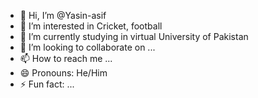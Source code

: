 - 👋 Hi, I’m @Yasin-asif
- 👀 I’m interested in Cricket, football 
- 🌱 I’m currently studying in virtual University of Pakistan 
- 💞️ I’m looking to collaborate on ...
- 📫 How to reach me ...
- 😄 Pronouns: He/Him
- ⚡ Fun fact: ...

<!---
Yasin-asif/Yasin-asif is a ✨ special ✨ repository because its `README.md` (this file) appears on your GitHub profile.
You can click the Preview link to take a look at your changes.
--->
